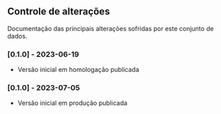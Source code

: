 ## Controle de alterações

Documentação das principais alterações sofridas por este conjunto de dados.

### [0.1.0] - 2023-06-19

- Versão inicial em homologação publicada

### [0.1.0] - 2023-07-05

- Versão inicial em produção publicada

  
